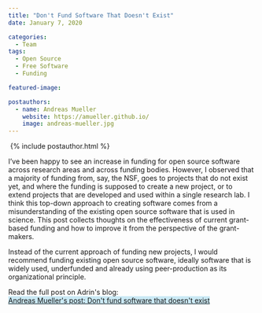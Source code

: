```yaml
---
title: "Don't Fund Software That Doesn't Exist"
date: January 7, 2020

categories:
  - Team
tags:
  - Open Source
  - Free Software
  - Funding

featured-image: 

postauthors:
  - name: Andreas Mueller
    website: https://amueller.github.io/
    image: andreas-mueller.jpg
---
```

<div>
  <img src="/blog/assets/images/posts_images/{{ page.featured-image }}" alt="">
  {% include postauthor.html %}
</div>

I’ve been happy to see an increase in funding for open source software across research areas and across funding bodies. However, I observed that a majority of funding from, say, the NSF, goes to projects that do not exist yet, and where the funding is supposed to create a new project, or to extend projects that are developed and used within a single research lab. I think this top-down approach to creating software comes from a misunderstanding of the existing open source software that is used in science. This post collects thoughts on the effectiveness of current grant-based funding and how to improve it from the perspective of the grant-makers. 

Instead of the current approach of funding new projects, I would recommend funding existing open source software, ideally software that is widely used, underfunded and already using peer-production as its organizational principle.

Read the full post on Adrin's blog:  
<span style="background-color: #CAE9F5;">  [Andreas Mueller's post: Don't fund software that doesn't exist](https://peekaboo-vision.blogspot.com/2020/01/dont-fund-software-that-doesnt-exist.html) </span>

